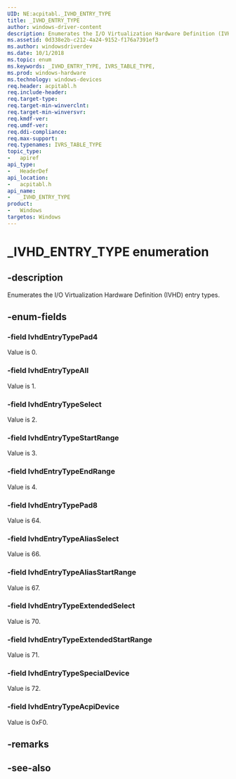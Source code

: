```yaml
---
UID: NE:acpitabl._IVHD_ENTRY_TYPE
title: _IVHD_ENTRY_TYPE
author: windows-driver-content
description: Enumerates the I/O Virtualization Hardware Definition (IVHD) entry type constants.
ms.assetid: 0d338e2b-c212-4a24-9152-f176a7391ef3
ms.author: windowsdriverdev
ms.date: 10/1/2018
ms.topic: enum
ms.keywords: _IVHD_ENTRY_TYPE, IVRS_TABLE_TYPE, 
ms.prod: windows-hardware
ms.technology: windows-devices
req.header: acpitabl.h
req.include-header:
req.target-type:
req.target-min-winverclnt:
req.target-min-winversvr:
req.kmdf-ver:
req.umdf-ver:
req.ddi-compliance:
req.max-support:
req.typenames: IVRS_TABLE_TYPE
topic_type: 
-	apiref
api_type: 
-	HeaderDef
api_location: 
-	acpitabl.h
api_name: 
-	_IVHD_ENTRY_TYPE
product:
-	Windows
targetos: Windows
---
```


# _IVHD_ENTRY_TYPE enumeration

## -description

Enumerates the I/O Virtualization Hardware Definition (IVHD) entry types.

## -enum-fields

### -field IvhdEntryTypePad4 

Value is 0.

### -field IvhdEntryTypeAll 

Value is 1.

### -field IvhdEntryTypeSelect 

Value is 2.

### -field IvhdEntryTypeStartRange 

Value is 3.

### -field IvhdEntryTypeEndRange 

Value is 4.

### -field IvhdEntryTypePad8 

Value is 64.

### -field IvhdEntryTypeAliasSelect 

Value is 66.

### -field IvhdEntryTypeAliasStartRange 

Value is 67.

### -field IvhdEntryTypeExtendedSelect 

Value is 70.

### -field IvhdEntryTypeExtendedStartRange 

Value is 71.

### -field IvhdEntryTypeSpecialDevice 

Value is 72.

### -field IvhdEntryTypeAcpiDevice 

Value is 0xF0.

## -remarks

## -see-also